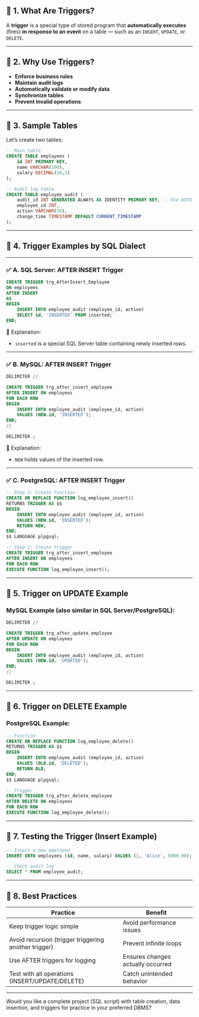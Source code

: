 

## 🔷 **1. What Are Triggers?**

A **trigger** is a special type of stored program that **automatically executes** (fires) **in response to an event** on a table — such as an `INSERT`, `UPDATE`, or `DELETE`.

---

## 🔷 **2. Why Use Triggers?**

* **Enforce business rules**
* **Maintain audit logs**
* **Automatically validate or modify data**
* **Synchronize tables**
* **Prevent invalid operations**

---

## 🔷 **3. Sample Tables**

Let’s create two tables:

```sql
-- Main table
CREATE TABLE employees (
    id INT PRIMARY KEY,
    name VARCHAR(100),
    salary DECIMAL(10,2)
);

-- Audit log table
CREATE TABLE employee_audit (
    audit_id INT GENERATED ALWAYS AS IDENTITY PRIMARY KEY, -- Use AUTO_INCREMENT / SERIAL if needed
    employee_id INT,
    action VARCHAR(50),
    change_time TIMESTAMP DEFAULT CURRENT_TIMESTAMP
);
```

---

## 🔷 **4. Trigger Examples by SQL Dialect**

---

### ✅ **A. SQL Server: AFTER INSERT Trigger**

```sql
CREATE TRIGGER trg_AfterInsert_Employee
ON employees
AFTER INSERT
AS
BEGIN
    INSERT INTO employee_audit (employee_id, action)
    SELECT id, 'INSERTED' FROM inserted;
END;
```

🔹 Explanation:

* `inserted` is a special SQL Server table containing newly inserted rows.

---

### ✅ **B. MySQL: AFTER INSERT Trigger**

```sql
DELIMITER //

CREATE TRIGGER trg_after_insert_employee
AFTER INSERT ON employees
FOR EACH ROW
BEGIN
    INSERT INTO employee_audit (employee_id, action)
    VALUES (NEW.id, 'INSERTED');
END;
//

DELIMITER ;
```

🔹 Explanation:

* `NEW` holds values of the inserted row.

---

### ✅ **C. PostgreSQL: AFTER INSERT Trigger**

```sql
-- Step 1: Create function
CREATE OR REPLACE FUNCTION log_employee_insert()
RETURNS TRIGGER AS $$
BEGIN
    INSERT INTO employee_audit (employee_id, action)
    VALUES (NEW.id, 'INSERTED');
    RETURN NEW;
END;
$$ LANGUAGE plpgsql;

-- Step 2: Create trigger
CREATE TRIGGER trg_after_insert_employee
AFTER INSERT ON employees
FOR EACH ROW
EXECUTE FUNCTION log_employee_insert();
```

---

## 🔷 **5. Trigger on UPDATE Example**

### MySQL Example (also similar in SQL Server/PostgreSQL):

```sql
DELIMITER //

CREATE TRIGGER trg_after_update_employee
AFTER UPDATE ON employees
FOR EACH ROW
BEGIN
    INSERT INTO employee_audit (employee_id, action)
    VALUES (NEW.id, 'UPDATED');
END;
//

DELIMITER ;
```

---

## 🔷 **6. Trigger on DELETE Example**

### PostgreSQL Example:

```sql
-- Function
CREATE OR REPLACE FUNCTION log_employee_delete()
RETURNS TRIGGER AS $$
BEGIN
    INSERT INTO employee_audit (employee_id, action)
    VALUES (OLD.id, 'DELETED');
    RETURN OLD;
END;
$$ LANGUAGE plpgsql;

-- Trigger
CREATE TRIGGER trg_after_delete_employee
AFTER DELETE ON employees
FOR EACH ROW
EXECUTE FUNCTION log_employee_delete();
```

---

## 🔷 **7. Testing the Trigger (Insert Example)**

```sql
-- Insert a new employee
INSERT INTO employees (id, name, salary) VALUES (1, 'Alice', 5000.00);

-- Check audit log
SELECT * FROM employee_audit;
```

---

## 🔷 **8. Best Practices**

| Practice                                             | Benefit                           |
| ---------------------------------------------------- | --------------------------------- |
| Keep trigger logic simple                            | Avoid performance issues          |
| Avoid recursion (trigger triggering another trigger) | Prevent infinite loops            |
| Use AFTER triggers for logging                       | Ensures changes actually occurred |
| Test with all operations (INSERT/UPDATE/DELETE)      | Catch unintended behavior         |

---

Would you like a complete project (SQL script) with table creation, data insertion, and triggers for practice in your preferred DBMS?
